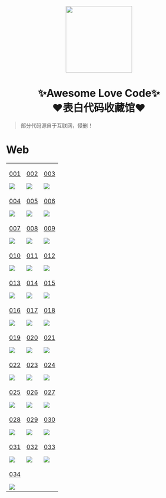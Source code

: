<div align="center">
    <img  width=180 src="https://520.hualess.cn/assets/logo.png"/>
    <h1>✨Awesome Love Code✨<br>❤️表白代码收藏馆❤️</h1> 
</div>

> 部分代码源自于互联网，侵删！

# Web

<table align="center">
    <!-- 第一行 -->
    <tr>
    <td valign="top">
        <a target="_blank" href="https://520.hualess.cn/web/001">
            <p align="center">001</p>
            <img src="https://520.hualess.cn/assets/img/web/001.jpg"/>
        </a>
    </td>
    <td valign="top">
        <a target="_blank" href="https://520.hualess.cn/web/002">
            <p align="center">002</p>
            <img src="https://520.hualess.cn/assets/img/web/002.jpg"/>
        </a>
    </td>
    <td valign="top">
        <a target="_blank" href="https://520.hualess.cn/web/003">
            <p align="center">003</p>
            <img src="https://520.hualess.cn/assets/img/web/003.jpg"/>
        </a>
    </td>
    </tr>
    <!-- 第二行 -->
    <tr>
    <td valign="top">
        <a target="_blank" href="https://520.hualess.cn/web/004">
            <p align="center">004</p>
            <img src="https://520.hualess.cn/assets/img/web/004.jpg"/>
        </a>
    </td>
    <td valign="top">
        <a target="_blank" href="https://520.hualess.cn/web/005">
            <p align="center">005</p>
            <img src="https://520.hualess.cn/assets/img/web/005.jpg"/>
        </a>
    </td>
    <td valign="top">
        <a target="_blank" href="https://520.hualess.cn/web/006">
            <p align="center">006</p>
            <img src="https://520.hualess.cn/assets/img/web/006.jpg"/>
        </a>
    </td>
    </tr>
    <!-- 第三行 -->
    <tr>
    <td valign="top">
        <a target="_blank" href="https://520.hualess.cn/web/007">
            <p align="center">007</p>
            <img src="https://520.hualess.cn/assets/img/web/007.jpg"/>
        </a>
    </td>
    <td valign="top">
        <a target="_blank" href="https://520.hualess.cn/web/008">
            <p align="center">008</p>
            <img src="https://520.hualess.cn/assets/img/web/008.jpg"/>
        </a>
    </td>
    <td valign="top">
        <a target="_blank" href="https://520.hualess.cn/web/009">
            <p align="center">009</p>
            <img src="https://520.hualess.cn/assets/img/web/009.jpg"/>
        </a>
    </td>
    </tr>
    <!-- 第四行 -->
    <tr>
    <td valign="top">
        <a target="_blank" href="https://520.hualess.cn/web/010">
            <p align="center">010</p>
            <img src="https://520.hualess.cn/assets/img/web/010.jpg"/>
        </a>
    </td>
    <td valign="top">
        <a target="_blank" href="https://520.hualess.cn/web/011">
            <p align="center">011</p>
            <img src="https://520.hualess.cn/assets/img/web/011.jpg"/>
        </a>
    </td>
    <td valign="top">
        <a target="_blank" href="https://520.hualess.cn/web/012">
            <p align="center">012</p>
            <img src="https://520.hualess.cn/assets/img/web/012.jpg"/>
        </a>
    </td>
    </tr>
    <!-- 第五行 -->
    <tr>
    <td valign="top">
        <a target="_blank" href="https://520.hualess.cn/web/013">
            <p align="center">013</p>
            <img src="https://520.hualess.cn/assets/img/web/013.jpg"/>
        </a>
    </td>
    <td valign="top">
        <a target="_blank" href="https://520.hualess.cn/web/014">
            <p align="center">014</p>
            <img src="https://520.hualess.cn/assets/img/web/014.jpg"/>
        </a>
    </td>
    <td valign="top">
        <a target="_blank" href="https://520.hualess.cn/web/015">
            <p align="center">015</p>
            <img src="https://520.hualess.cn/assets/img/web/015.jpg"/>
        </a>
    </td>
    </tr>
    <!-- 第六行 -->
    <tr>
    <td valign="top">
        <a target="_blank" href="https://520.hualess.cn/web/016">
            <p align="center">016</p>
            <img src="https://520.hualess.cn/assets/img/web/016.jpg"/>
        </a>
    </td>
    <td valign="top">
        <a target="_blank" href="https://520.hualess.cn/web/017">
            <p align="center">017</p>
            <img src="https://520.hualess.cn/assets/img/web/017.jpg"/>
        </a>
    </td>
    <td valign="top">
        <a target="_blank" href="https://520.hualess.cn/web/018">
            <p align="center">018</p>
            <img src="https://520.hualess.cn/assets/img/web/018.jpg"/>
        </a>
    </td>
    </tr>
    <!-- 第七行 -->
    <tr>
    <td valign="top">
        <a target="_blank" href="https://520.hualess.cn/web/019">
            <p align="center">019</p>
            <img src="https://520.hualess.cn/assets/img/web/019.jpg"/>
        </a>
    </td>
    <td valign="top">
        <a target="_blank" href="https://520.hualess.cn/web/020">
            <p align="center">020</p>
            <img src="https://520.hualess.cn/assets/img/web/020.jpg"/>
        </a>
    </td>
    <td valign="top">
        <a target="_blank" href="https://520.hualess.cn/web/021">
            <p align="center">021</p>
            <img src="https://520.hualess.cn/assets/img/web/021.jpg"/>
        </a>
    </td>
    </tr>
    <!-- 第八行 -->
    <tr>
    <td valign="top">
        <a target="_blank" href="https://520.hualess.cn/web/022">
            <p align="center">022</p>
            <img src="https://520.hualess.cn/assets/img/web/022.jpg"/>
        </a>
    </td>
    <td valign="top">
        <a target="_blank" href="https://520.hualess.cn/web/023">
            <p align="center">023</p>
            <img src="https://520.hualess.cn/assets/img/web/023.jpg"/>
        </a>
    </td>
    <td valign="top">
        <a target="_blank" href="https://520.hualess.cn/web/024">
            <p align="center">024</p>
            <img src="https://520.hualess.cn/assets/img/web/024.jpg"/>
        </a>
    </td>
    </tr>
    <!-- 第九行 -->
    <tr>
    <td valign="top">
        <a target="_blank" href="https://520.hualess.cn/web/025">
            <p align="center">025</p>
            <img src="https://520.hualess.cn/assets/img/web/025.jpg"/>
        </a>
    </td>
    <td valign="top">
        <a target="_blank" href="https://520.hualess.cn/web/026">
            <p align="center">026</p>
            <img src="https://520.hualess.cn/assets/img/web/026.jpg"/>
        </a>
    </td>
    <td valign="top">
        <a target="_blank" href="https://520.hualess.cn/web/027">
            <p align="center">027</p>
            <img src="https://520.hualess.cn/assets/img/web/027.jpg"/>
        </a>
    </td>
    </tr>
    <!-- 第十行 -->
    <tr>
    <td valign="top">
        <a target="_blank" href="https://520.hualess.cn/web/028">
            <p align="center">028</p>
            <img src="https://520.hualess.cn/assets/img/web/028.jpg"/>
        </a>
    </td>
    <td valign="top">
        <a target="_blank" href="https://520.hualess.cn/web/029">
            <p align="center">029</p>
            <img src="https://520.hualess.cn/assets/img/web/029.jpg"/>
        </a>
    </td>
    <td valign="top">
        <a target="_blank" href="https://520.hualess.cn/web/030">
            <p align="center">030</p>
            <img src="https://520.hualess.cn/assets/img/web/030.jpg"/>
        </a>
    </td>
    </tr>
    <!-- 第十一行 -->
    <tr>
        <td valign="top">
        <a target="_blank" href="https://520.hualess.cn/web/031">
            <p align="center">031</p>
            <img src="https://520.hualess.cn/assets/img/web/031.png"/>
        </a>
    </td>
    <td valign="top">
        <a target="_blank" href="https://520.hualess.cn/web/032">
            <p align="center">032</p>
            <img src="https://520.hualess.cn/assets/img/web/032.png"/>
        </a>
    </td>
    <td valign="top">
        <a target="_blank" href="https://520.hualess.cn/web/033">
            <p align="center">033</p>
            <img src="https://520.hualess.cn/assets/img/web/033.png"/>
        </a>
    </td>
    </tr>
    <!-- 第十一行 -->
    <tr>
        <td valign="top">
        <a target="_blank" href="https://520.hualess.cn/web/034">
            <p align="center">034</p>
            <img src="https://520.hualess.cn/assets/img/web/034.png"/>
        </a>
    </td>
    </tr>
</table>
